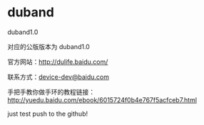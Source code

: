duband
======
duband1.0

对应的公版版本为 duband1.0

官方网站：http://dulife.baidu.com/

联系方式：device-dev@baidu.com

手把手教你做手环的教程链接：http://yuedu.baidu.com/ebook/6015724f0b4e767f5acfceb7.html

just test push to the github!
